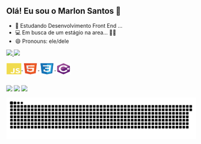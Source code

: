 ## Olá! Eu sou o Marlon Santos 👋

- 🌱 Estudando Desenvolvimento Front End ...
- 💻 Em busca de um estágio na area... 👨‍💻
- 😄 Pronouns: ele/dele


<div>
  <a href="https://github.com/RMarlon">
  <img height="180em" src="https://github-readme-stats.vercel.app/api?username=RMarlon&show_icons=true&theme=dark&include_all_commits=true&count_private=true"/>
  <img height="180em" src="https://github-readme-stats.vercel.app/api/top-langs/?username=RMarlon&layout=compact&langs_count=7&theme=purple"/>
</div>

  
 <div style="display: inline_block"><br>
  <img align="center" alt="Marlon-Js" height="30" width="40" src="https://raw.githubusercontent.com/devicons/devicon/master/icons/javascript/javascript-plain.svg">
  <img align="center" alt="Marlon-HTML" height="30" width="40" src="https://raw.githubusercontent.com/devicons/devicon/master/icons/html5/html5-original.svg">
  <img align="center" alt="Marlon-CSS" height="30" width="40" src="https://raw.githubusercontent.com/devicons/devicon/master/icons/css3/css3-original.svg">
  <img align="center" alt="Marlon-Csharp" height="30" width="40" src="https://raw.githubusercontent.com/devicons/devicon/master/icons/csharp/csharp-original.svg">
</div>
  
  ##
  
<div>
 <a href="https://www.instagram.com/marlon_ryuki" target="_blank"><img src="https://img.shields.io/badge/-Instagram-%23E4405F?style=for-the-badge&logo=instagram&logoColor=white"     target="_blank"></a>
  <a href = "mailto:xsantos.marlonx@gmail.com"><img src=https://img.shields.io/badge/Gmail-D14836?style=for-the-badge&logo=gmail&logoColor=white target="_blank"></a>
   <a href="https://www.linkedin.com/in/marlon-santos-de-jesus-28b7461a5" target="_blank"><img src="https://img.shields.io/badge/-LinkedIn-%230077B5?style=for-the-badge&logo=linkedin&logoColor=white" target="_blank"></a> 

  ![Snake animation](https://github.com/RMarlon/RMarlon/blob/output/github-contribution-grid-snake.svg)
  
</div>

